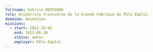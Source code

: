 ```yaml
---
fullname: Sabrina BENTENAH
role: Animatrice transverse de la Grande Fabrique de Pôle Emploi
domaine: Animation
missions:
  - start: 2022-10-01
    end: 2023-06-30
    status: admin
    employer: Pôle Emploi 
---
```


